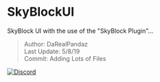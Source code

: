 # SkyBlockUI
SkyBlock UI with the use of the "SkyBlock Plugin"...

> Author: DaRealPandaz<br>
> Last Update: 5/8/19<br>
> Commit: Adding Lots of Files<br>

[![Discord](https://camo.githubusercontent.com/455152269a0ed38255ed15e375084d4dd08e0c98/68747470733a2f2f696d672e736869656c64732e696f2f62616467652f636861742d6f6e253230646973636f72642d3732383944412e737667)](https://discord.gg/8vBeyxW)
